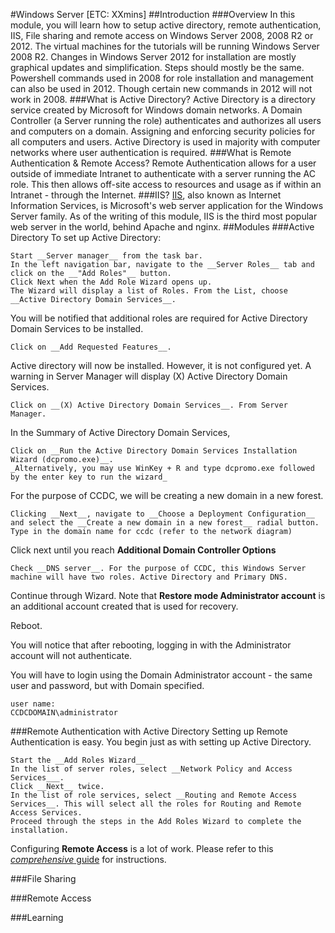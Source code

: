 #Windows Server [ETC: XXmins]
##Introduction
###Overview
In this module, you will learn how to setup active directory, remote authentication, IIS, File sharing and remote access on Windows Server 2008, 2008 R2 or 2012. The virtual machines for the tutorials will be running Windows Server 2008 R2. Changes in Windows Server 2012 for installation are mostly graphical updates and simplification. Steps should mostly be the same. Powershell commands used in 2008 for role installation and management can also be used in 2012. Though certain new commands in 2012 will not work in 2008.
###What is Active Directory?
Active Directory is a directory service created by Microsoft for Windows domain networks. A Domain Controller (a Server running the role) authenticates and authorizes all users and computers on a domain. Assigning and enforcing security policies for all computers and users. Active Directory is used in majority with computer networks where user authentication is required.
###What is Remote Authentication & Remote Access? 
Remote Authentication allows for a user outside of immediate Intranet to authenticate with a server running the AC role. This then allows off-site access to resources and usage as if within an Intranet - through the Internet.
###IIS?
[IIS](http://www.iis.net/learn), also known as Internet Information Services, is Microsoft's web server application for the Windows Server family. As of the writing of this module, IIS is the third most popular web server in the world, behind Apache and nginx. 
##Modules
###Active Directory
To set up Active Directory:
~~~
Start __Server manager__ from the task bar. 
In the left navigation bar, navigate to the __Server Roles__ tab and click on the __"Add Roles"__ button.
Click Next when the Add Role Wizard opens up.
The Wizard will display a list of Roles. From the List, choose __Active Directory Domain Services__.
~~~
You will be notified that additional roles are required for Active Directory Domain Services to be installed. 
~~~
Click on __Add Requested Features__.
~~~
Active directory will now be installed. However, it is not configured yet. A warning in Server Manager will display (X) Active Directory Domain Services. 
~~~
Click on __(X) Active Directory Domain Services__. From Server Manager.
~~~
In the Summary of Active Directory Domain Services,
~~~
Click on __Run the Active Directory Domain Services Installation Wizard (dcpromo.exe)__.
_Alternatively, you may use WinKey + R and type dcpromo.exe followed by the enter key to run the wizard_
~~~
For the purpose of CCDC, we will be creating a new domain in a new forest.
~~~
Clicking __Next__, navigate to __Choose a Deployment Configuration__ and select the __Create a new domain in a new forest__ radial button.
Type in the domain name for ccdc (refer to the network diagram)
~~~
Click next until you reach __Additional Domain Controller Options__
~~~
Check __DNS server__. For the purpose of CCDC, this Windows Server machine will have two roles. Active Directory and Primary DNS.
~~~
Continue through Wizard. Note that __Restore mode Administrator account__ is an additional account created that is used for recovery.

Reboot.

You will notice that after rebooting, logging in with the Administrator account will not authenticate.

You will have to login using the Domain Administrator account - the same user and password, but with Domain specified.
~~~
user name:
CCDCDOMAIN\administrator
~~~

###Remote Authentication with Active Directory
Setting up Remote Authentication is easy. You begin just as with setting up Active Directory.
~~~
Start the __Add Roles Wizard__
In the list of server roles, select __Network Policy and Access Services___.
Click __Next__ twice.
In the list of role services, select __Routing and Remote Access Services__. This will select all the roles for Routing and Remote Access Services.
Proceed through the steps in the Add Roles Wizard to complete the installation.
~~~

Configuring __Remote Access__ is a lot of work. Please refer to this [_comprehensive_ guide](http://www.windowsecurity.com/articles-tutorials/authentication_and_encryption/Configuring-Windows-Server-2008-Remote-Access-SSL-VPN-Server-Part1.html) for instructions.

###File Sharing

###Remote Access

###Learning
